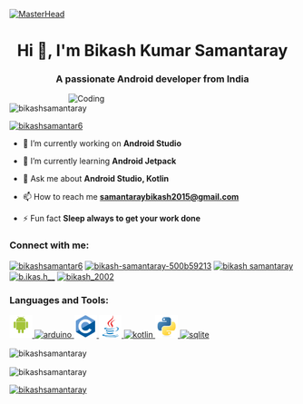 [![MasterHead](https://1.bp.blogspot.com/-7A4WynwLsMw/XbBpCXG8fHI/AAAAAAAAMt4/uOa1bpLskYgrwGbllhSu2SDj_Mig8SXJQCLcBGAsYHQ/s1600/2000_600px.gif)](https://rishavchanda.io)
<h1 align="center">Hi 👋, I'm Bikash Kumar Samantaray</h1>
<h3 align="center">A passionate Android developer from India</h3>
<img align="right" alt="Coding" width="400" src="https://simplepassivecashflow.com/wp-content/uploads/2017/11/Work-Fun.gif">

<p align="left"> <img src="https://komarev.com/ghpvc/?username=bikashsamantaray&label=Profile%20views&color=0e75b6&style=flat" alt="bikashsamantaray" /> </p>

<p align="left"> <a href="https://twitter.com/bikashsamantar6" target="blank"><img src="https://img.shields.io/twitter/follow/bikashsamantar6?logo=twitter&style=for-the-badge" alt="bikashsamantar6" /></a> </p>

- 🔭 I’m currently working on **Android Studio**

- 🌱 I’m currently learning **Android Jetpack**

- 💬 Ask me about **Android Studio, Kotlin**

- 📫 How to reach me **samantaraybikash2015@gmail.com**

- ⚡ Fun fact **Sleep always to get your work done**



<h3 align="left">Connect with me:</h3>
<p align="left">
<a href="https://twitter.com/bikashsamantar6" target="blank"><img align="center" src="https://raw.githubusercontent.com/rahuldkjain/github-profile-readme-generator/master/src/images/icons/Social/twitter.svg" alt="bikashsamantar6" height="30" width="40" /></a>
<a href="https://linkedin.com/in/bikash-samantaray-500b59213" target="blank"><img align="center" src="https://raw.githubusercontent.com/rahuldkjain/github-profile-readme-generator/master/src/images/icons/Social/linked-in-alt.svg" alt="bikash-samantaray-500b59213" height="30" width="40" /></a>
<a href="https://fb.com/bikash samantaray" target="blank"><img align="center" src="https://raw.githubusercontent.com/rahuldkjain/github-profile-readme-generator/master/src/images/icons/Social/facebook.svg" alt="bikash samantaray" height="30" width="40" /></a>
<a href="https://instagram.com/b.ikas.h__" target="blank"><img align="center" src="https://raw.githubusercontent.com/rahuldkjain/github-profile-readme-generator/master/src/images/icons/Social/instagram.svg" alt="b.ikas.h__" height="30" width="40" /></a>
<a href="https://www.codechef.com/users/bikash_2002" target="blank"><img align="center" src="https://cdn.jsdelivr.net/npm/simple-icons@3.1.0/icons/codechef.svg" alt="bikash_2002" height="30" width="40" /></a>
</p>

<h3 align="left">Languages and Tools:</h3>
<p align="left"> <a href="https://developer.android.com" target="_blank" rel="noreferrer"> <img src="https://raw.githubusercontent.com/devicons/devicon/master/icons/android/android-original-wordmark.svg" alt="android" width="40" height="40"/> </a> <a href="https://www.arduino.cc/" target="_blank" rel="noreferrer"> <img src="https://cdn.worldvectorlogo.com/logos/arduino-1.svg" alt="arduino" width="40" height="40"/> </a> <a href="https://www.cprogramming.com/" target="_blank" rel="noreferrer"> <img src="https://raw.githubusercontent.com/devicons/devicon/master/icons/c/c-original.svg" alt="c" width="40" height="40"/> </a> <a href="https://www.java.com" target="_blank" rel="noreferrer"> <img src="https://raw.githubusercontent.com/devicons/devicon/master/icons/java/java-original.svg" alt="java" width="40" height="40"/> </a> <a href="https://kotlinlang.org" target="_blank" rel="noreferrer"> <img src="https://www.vectorlogo.zone/logos/kotlinlang/kotlinlang-icon.svg" alt="kotlin" width="40" height="40"/> </a> <a href="https://www.python.org" target="_blank" rel="noreferrer"> <img src="https://raw.githubusercontent.com/devicons/devicon/master/icons/python/python-original.svg" alt="python" width="40" height="40"/> </a> <a href="https://www.sqlite.org/" target="_blank" rel="noreferrer"> <img src="https://www.vectorlogo.zone/logos/sqlite/sqlite-icon.svg" alt="sqlite" width="40" height="40"/> </a> </p>

<p><img align="center" src="https://github-readme-stats.vercel.app/api/top-langs?username=bikashsamantaray&show_icons=true&locale=en&layout=compact" alt="bikashsamantaray" /></p>

<p><img align="center" src="https://github-readme-streak-stats.herokuapp.com/?user=bikashsamantaray&" alt="bikashsamantaray" /></p>

<p align="left"> <a href="https://github.com/ryo-ma/github-profile-trophy"><img src="https://github-profile-trophy.vercel.app/?username=bikashsamantaray" alt="bikashsamantaray" /></a> </p>
